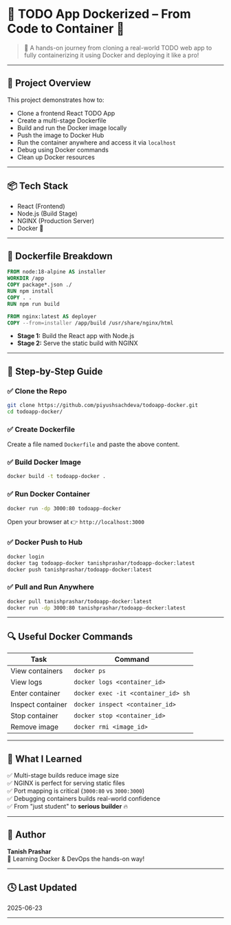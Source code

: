 # 📝 TODO App Dockerized – From Code to Container 🐳

> 🚀 A hands-on journey from cloning a real-world TODO web app to fully containerizing it using Docker and deploying it like a pro!

---

## 📁 Project Overview

This project demonstrates how to:

- Clone a frontend React TODO App
- Create a multi-stage Dockerfile
- Build and run the Docker image locally
- Push the image to Docker Hub
- Run the container anywhere and access it via `localhost`
- Debug using Docker commands
- Clean up Docker resources

---

## 📦 Tech Stack

- React (Frontend)
- Node.js (Build Stage)
- NGINX (Production Server)
- Docker 🐳

---

## 🧱 Dockerfile Breakdown

```dockerfile
FROM node:18-alpine AS installer
WORKDIR /app
COPY package*.json ./
RUN npm install 
COPY . .
RUN npm run build

FROM nginx:latest AS deployer
COPY --from=installer /app/build /usr/share/nginx/html
```

- **Stage 1:** Build the React app with Node.js
- **Stage 2:** Serve the static build with NGINX

---

## 🚀 Step-by-Step Guide

### ✅ Clone the Repo

```bash
git clone https://github.com/piyushsachdeva/todoapp-docker.git
cd todoapp-docker/
```

### ✅ Create Dockerfile

Create a file named `Dockerfile` and paste the above content.

### ✅ Build Docker Image

```bash
docker build -t todoapp-docker .
```

### ✅ Run Docker Container

```bash
docker run -dp 3000:80 todoapp-docker
```

Open your browser at 👉 `http://localhost:3000`

### ✅ Docker Push to Hub

```bash
docker login
docker tag todoapp-docker tanishprashar/todoapp-docker:latest
docker push tanishprashar/todoapp-docker:latest
```

### ✅ Pull and Run Anywhere

```bash
docker pull tanishprashar/todoapp-docker:latest
docker run -dp 3000:80 tanishprashar/todoapp-docker:latest
```

---

## 🔍 Useful Docker Commands

| Task | Command |
|------|---------|
| View containers | `docker ps` |
| View logs | `docker logs <container_id>` |
| Enter container | `docker exec -it <container_id> sh` |
| Inspect container | `docker inspect <container_id>` |
| Stop container | `docker stop <container_id>` |
| Remove image | `docker rmi <image_id>` |

---

## 🧠 What I Learned

✅ Multi-stage builds reduce image size  
✅ NGINX is perfect for serving static files  
✅ Port mapping is critical (`3000:80` vs `3000:3000`)  
✅ Debugging containers builds real-world confidence  
✅ From "just student" to **serious builder** 🔥

---

## 🧾 Author

**Tanish Prashar**  
📌 Learning Docker & DevOps the hands-on way!

---

## 🕓 Last Updated

2025-06-23

---

